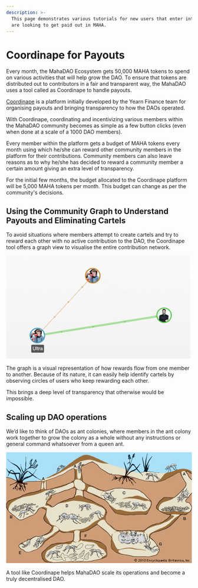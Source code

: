 ```yaml
---
description: >-
  This page demonstrates various tutorials for new users that enter into DAO and
  are looking to get paid out in MAHA.
---
```


# Coordinape for Payouts

Every month, the MahaDAO Ecosystem gets 50,000 MAHA tokens to spend on various activities that will help grow the DAO. To ensure that tokens are distributed out to contributors in a fair and transparent way, the MahaDAO uses a tool called as Coordinape to handle payouts.

[Coordinape](https://coordinape.com/) is a platform initially developed by the Yearn Finance team for organising payouts and bringing transparency to how the DAOs operated.

With Coordinape, coordinating and incentivizing various members within the MahaDAO community becomes as simple as a few button clicks (even when done at a scale of a 1000 DAO members).

Every member within the platform gets a budget of MAHA tokens every month using which he/she can reward other community members in the platform for their contributions. Community members can also leave reasons as to why he/she has decided to reward a community member a certain amount giving an extra level of transparency.

For the initial few months, the budget allocated to the Coordinape platform will be 5,000 MAHA tokens per month. This budget can change as per the community's decisions.

## Using the Community Graph to Understand Payouts and Eliminating Cartels <a href="#d8f7" id="d8f7"></a>

To avoid situations where members attempt to create cartels and try to reward each other with no active contribution to the DAO, the Coordinape tool offers a graph view to visualise the entire contribution network.

![A simple contribution graph; showing rewards done by various users. Bringing in transparency and eliminating cartels.](<../.gitbook/assets/image (1).png>)

The graph is a visual representation of how rewards flow from one member to another. Because of its nature, it can easily help identify cartels by observing circles of users who keep rewarding each other.

This brings a deep level of transparency that otherwise would be impossible.

## Scaling up DAO operations <a href="#0318" id="0318"></a>

We’d like to think of DAOs as ant colonies, where members in the ant colony work together to grow the colony as a whole without any instructions or general command whatsoever from a queen ant.

![](<../.gitbook/assets/image (2).png>)

A tool like Coordinape helps MahaDAO scale its operations and become a truly decentralised DAO.
